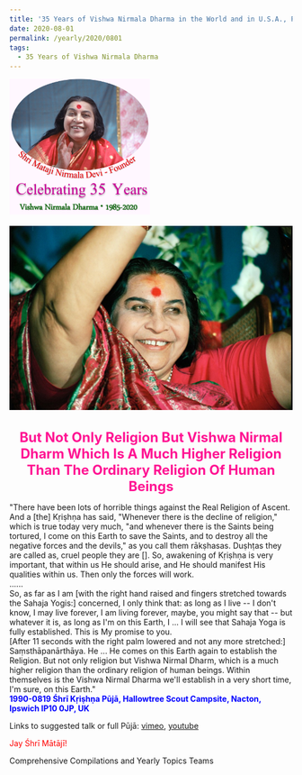 ```yaml
---
title: '35 Years of Vishwa Nirmala Dharma in the World and in U.S.A., Post 14'
date: 2020-08-01
permalink: /yearly/2020/0801
tags:
  - 35 Years of Vishwa Nirmala Dharma
---
```


<div style="text-align: left"><img src="/images/Celebrating35YearsVishwaNirmalaDharma.png" width="250" /></div><br>

<div style="text-align: center"><img src="/images/image468.png" /></div>

<br>
<p style="color:DeepPink; text-align:center">
<font size="+2"><b>But Not Only Religion But Vishwa Nirmal Dharm Which Is A Much Higher Religion Than The Ordinary Religion Of Human Beings</b><br></font>
</p>

<p>
"There have been lots of horrible things against the Real Religion of Ascent. And a [the] Kṛiṣhṇa has said, "Whenever there is the decline of religion," which is true today very much, "and whenever there is the Saints being tortured, I come on this Earth to save the Saints, and to destroy all the negative forces and the devils," as you call them rākṣhasas. Duṣhṭas they are called as, cruel people they are []. So, awakening of Kṛiṣhṇa is very important, that within us He should arise, and He should manifest His qualities within us. Then only the forces will work.<br>
......<br>
So, as far as I am [with the right hand raised and fingers stretched towards the Sahaja Yogis:] concerned, I only think that: as long as I live -- I don't know, I may live forever, I am living forever, maybe, you might say that -- but whatever it is, as long as I'm on this Earth, I ... I will see that Sahaja Yoga is fully established. This is My promise to you.<br>
[After 11 seconds with the right palm lowered and not any more stretched:] Saṃsthāpanārthāya. He ... He comes on this Earth again to establish the Religion. But not only religion but Vishwa Nirmal Dharm, which is a much higher religion than the ordinary religion of human beings. Within themselves is the Vishwa Nirmal Dharma we'll establish in a very short time, I'm sure, on this Earth."<br>
<font color="blue"><b>1990-0819 Śhrī Kṛiṣhṇa Pūjā, Hallowtree Scout Campsite, Nacton, Ipswich IP10 0JP, UK</b></font><br>
</p>

Links to suggested talk or full Pūjā: <a href=""> vimeo</a>, <a href=""> youtube</a><br>

<p style="color:red;">Jay Śhrī Mātājī!<br></p>

Comprehensive Compilations and Yearly Topics Teams